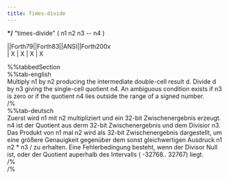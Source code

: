 ```yaml
---
title: Times-divide
---
```

__*/__ "times-divide" ( n1 n2 n3 -- n4 )  
  
  
  
||Forth79||Forth83||ANSI||Forth200x  
|    X    |   X    |  X  |    X  
  
  
  
%%tabbedSection  
%%tab-english  
Multiply n1 by n2 producing the intermediate double-cell result d. Divide d by n3 giving the single-cell quotient n4. An ambiguous condition exists if n3 is zero or if the quotient n4 lies outside the range of a signed number.  
/%  
%%tab-deutsch  
Zuerst wird n1 mit n2 multipliziert und ein 32-bit Zwischenergebnis er­zeugt. n4 ist der Quotient aus derm 32-bit Zwischenergebnis und dem Divisior n3. Das Produkt von n1 mal n2 wird als 32-bit Zwischenergebnis dargestellt, um eine größere Genauigkeit gegenüber dem sonst gleichwer­tigen Ausdruck n1 n2 * n3 / zu erhalten. Eine Fehlerbedingung besteht, wenn der Divisor Null ist, oder der Quotient auperhalb des Intervalls (­ -32768.. 32767) liegt.  
/%  
/%  
  
